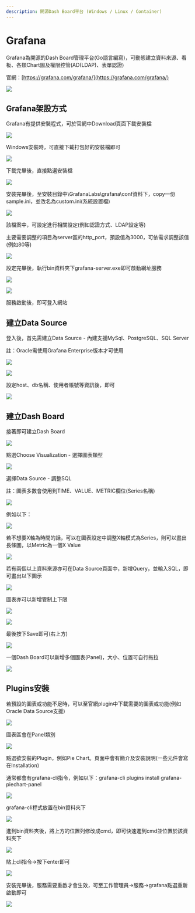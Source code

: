 ```yaml
---
description: 開源Dash Board平台 (Windows / Linux / Container)
---
```


# Grafana

Grafana為開源的Dash Board管理平台\(Go語言編寫\)，可動態建立資料來源、看板、各類Chart圖及權限控管\(AD\(LDAP\)、表單認證\)

官網：[https://grafana.com/grafana/](https://grafana.com/grafana/)

![](../.gitbook/assets/image%20%28174%29.png)

## Grafana架設方式

Grafana有提供安裝程式，可於官網中Download頁面下載安裝檔

![](../.gitbook/assets/image%20%28410%29.png)

Windows安裝時，可直接下載打包好的安裝檔即可

![](../.gitbook/assets/image%20%28259%29.png)

下載完畢後，直接點選安裝檔

![](../.gitbook/assets/image%20%28334%29.png)

安裝完畢後，至安裝目錄中\GrafanaLabs\grafana\conf資料下，copy一份sample.ini，並改名為custom.ini\(系統設置檔\)

![](../.gitbook/assets/image%20%2812%29.png)

該檔案中，可設定進行相關設定\(例如認證方式、LDAP設定等\)

主要需要調整的項目為server區的http\_port，預設值為3000，可依需求調整該值\(例如80等\)

![](../.gitbook/assets/image%20%28132%29.png)

設定完畢後，執行bin資料夾下grafana-server.exe即可啟動網址服務

![](../.gitbook/assets/image%20%2860%29.png)

![](../.gitbook/assets/image%20%28213%29.png)

服務啟動後，即可登入網站

## 建立Data Source

登入後，首先需建立Data Source - 內建支援MySql、PostgreSQL、SQL Server

註：Oracle需使用Grafana Enterprise版本才可使用

![](../.gitbook/assets/image%20%28232%29.png)

![](../.gitbook/assets/image%20%28181%29.png)

設定host、db名稱、使用者帳號等資訊後，即可

![](../.gitbook/assets/image%20%2826%29.png)

## 建立Dash Board

接著即可建立Dash Board

![](../.gitbook/assets/image%20%28431%29.png)

點選Choose Visualization - 選擇圖表類型

![](../.gitbook/assets/image%20%2878%29.png)

選擇Data Source - 調整SQL

註：圖表多數會使用到TIME、VALUE、METRIC欄位\(Series名稱\)

![](../.gitbook/assets/image%20%28255%29.png)

例如以下：

![](../.gitbook/assets/image%20%2881%29.png)

若不想要X軸為時間的話，可以在圖表設定中調整X軸模式為Series，則可以畫出長條圖，以Metric為一個X Value

![](../.gitbook/assets/image%20%28231%29.png)

若有兩個以上資料來源亦可在Data Source頁面中，新增Query，並輸入SQL，即可畫出以下圖示

![](../.gitbook/assets/image%20%28266%29.png)

圖表亦可以新增管制上下限

![](../.gitbook/assets/image%20%28417%29.png)

![](../.gitbook/assets/image%20%28128%29.png)

最後按下Save即可\(右上方\)

![](../.gitbook/assets/image%20%2834%29.png)

一個Dash Board可以新增多個圖表\(Panel\)，大小、位置可自行拖拉

![](../.gitbook/assets/image%20%28367%29.png)



## Plugins安裝

若預設的圖表或功能不足時，可以至官網plugin中下載需要的圖表或功能\(例如Oracle Data Source支援\)

![](../.gitbook/assets/image%20%28184%29.png)

圖表區會在Panel類別

![](../.gitbook/assets/image%20%28398%29.png)

點選欲安裝的Plugin，例如Pie Chart。頁面中會有簡介及安裝說明\(一些元件會寫在Installation\)

通常都會有grafana-cli指令，例如以下：grafana-cli plugins install grafana-piechart-panel

![](../.gitbook/assets/image%20%28238%29.png)

grafana-cli程式放置在bin資料夾下

![](../.gitbook/assets/image%20%2864%29.png)

進到bin資料夾後，將上方的位置列修改成cmd，即可快速進到cmd並位置於該資料夾下

![](../.gitbook/assets/image%20%28260%29.png)

貼上cli指令→按下enter即可

![](../.gitbook/assets/image%20%2875%29.png)

安裝完畢後，服務需要重啟才會生效，可至工作管理員→服務→grafana點選重新啟動即可

![](../.gitbook/assets/image%20%28418%29.png)

